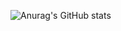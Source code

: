 ![Anurag's GitHub stats](https://github-readme-stats.vercel.app/api?username=dojinss&show_icons=true&theme=radical)
